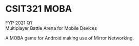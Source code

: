 # CSIT321 MOBA

FYP 2021 Q1 </br>
Multiplayer Battle Arena for Mobile Devices

A MOBA game for Android making use of Mirror Networking.
